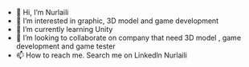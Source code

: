 - 👋 Hi, I’m Nurlaili
- 👀 I’m interested in graphic, 3D model and game development
- 🌱 I’m currently learning Unity
- 💞️ I’m looking to collaborate on company that need 3D model , game development and game tester
- 📫 How to reach me. Search me on Linkedln Nurlaili

<!---
lillylaili/lillylaili is a ✨ special ✨ repository because its `README.md` (this file) appears on your GitHub profile.
You can click the Preview link to take a look at your changes.
--->
